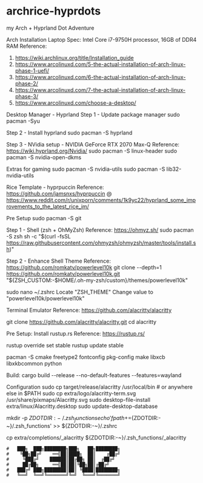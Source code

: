 # archrice-hyprdots
my Arch + Hyprland Dot Adventure

Arch Installation
Laptop Spec:
Intel Core i7-9750H processor, 16GB of DDR4 RAM
Reference: 
1. https://wiki.archlinux.org/title/Installation_guide
2. https://www.arcolinuxd.com/5-the-actual-installation-of-arch-linux-phase-1-uefi/
3. https://www.arcolinuxd.com/6-the-actual-installation-of-arch-linux-phase-2/
4. https://www.arcolinuxd.com/7-the-actual-installation-of-arch-linux-phase-3/
5. https://www.arcolinuxd.com/choose-a-desktop/

Desktop Manager - Hyprland
Step 1 - Update package manager
sudo pacman -Syu

Step 2 - Install hyprland
sudo pacman -S hyprland

Step 3 - NVidia setup - NVIDIA GeForce RTX 2070 Max-Q
Reference: https://wiki.hyprland.org/Nvidia/
sudo pacman -S linux-header
sudo pacman -S nvidia-open-dkms

Extras for gaming
sudo pacman -S nvidia-utils
sudo pacman -S lib32-nvidia-utils

Rice Template - hyprpuccin
Reference: https://github.com/jamsnxs/hyprpuccin @ https://www.reddit.com/r/unixporn/comments/1k9yc22/hyprland_some_improvements_to_the_latest_rice_im/

Pre Setup
sudo pacman -S git

Step 1 - Shell (zsh + OhMyZsh) 
Reference: https://ohmyz.sh/
sudo pacman -S zsh
sh -c "$(curl -fsSL https://raw.githubusercontent.com/ohmyzsh/ohmyzsh/master/tools/install.sh)"

Step 2 - Enhance Shell
Theme
Reference: https://github.com/romkatv/powerlevel10k
git clone --depth=1 https://github.com/romkatv/powerlevel10k.git "${ZSH_CUSTOM:-$HOME/.oh-my-zsh/custom}/themes/powerlevel10k"

sudo nano ~/.zshrc
Locate "ZSH_THEME"
Change value to "powerlevel10k/powerlevel10k"

Terminal Emulator
Reference: https://github.com/alacritty/alacritty

git clone https://github.com/alacritty/alacritty.git
cd alacritty

Pre Setup:
Install rustup.rs
Reference: https://rustup.rs/

rustup override set stable
rustup update stable

pacman -S cmake freetype2 fontconfig pkg-config make libxcb libxkbcommon python

Build:
cargo build --release --no-default-features --features=wayland

Configuration
sudo cp target/release/alacritty /usr/local/bin # or anywhere else in $PATH
sudo cp extra/logo/alacritty-term.svg /usr/share/pixmaps/Alacritty.svg
sudo desktop-file-install extra/linux/Alacritty.desktop
sudo update-desktop-database

mkdir -p ${ZDOTDIR:-~}/.zsh_functions
echo 'fpath+=${ZDOTDIR:-~}/.zsh_functions' >> ${ZDOTDIR:-~}/.zshrc

cp extra/completions/_alacritty ${ZDOTDIR:-~}/.zsh_functions/_alacritty

```
#   ███╗  ███╗████████╗███╗   ██╗████████╗
#    ╚██╗██╔╝    ══╣██║████╗  ██║    ╔██╔╝
#     ╚███╔╝    ██████║██╔██╗ ██║  ╔██╔╝
#     ██╔██╗     ══╣██║██║╚██╗██║╔██╔╝
#   ███╔╝ ███╗████████║██║ ╚████║████████╗
#   ╚══╝  ╚══╝╚═══════╝╚═╝  ╚═══╝╚═══════╝
```
